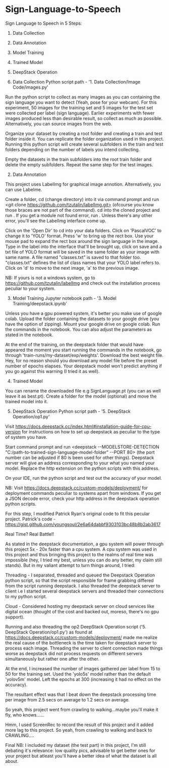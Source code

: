 # Sign-Language-to-Speech

Sign Language to Speech in 5 Steps:

1. Data Collection
2. Data Annotation
3. Model Training
4. Trained Model
5. DeepStack Operation

1. Data Collection
Python script path - '1. Data Collection/Image Code/images.py'

Run the python script to collect as many images as you can containing the sign language you want to detect (Yeah, pose for your webcam). For this experiment, 50 images for the training set and 5 images for the test set were collected per label (sign language). Earlier experiments with fewer images produced less than desirable result, so collect as much as possible. Alternatively, you can source images from the web.

Organize your dataset by creating a root folder and creating a train and test folder inside it. You can replicate the folder organization used in this project. Running this python script will create several subfolders in the train and test folders depending on the number of labels you intend collecting.

Empty the datasets in the train subfolders into the root train folder and delete the empty subfolders. Repeat the same step for the test images.

2. Data Annotation

This project uses LabelImg for graphical image annotion. Alternatively, you can use Labelme.

Create a folder, cd (change directory) into it via command prompt and run <git clone https://github.com/tzutalin/labelImg.git> (ofcourse you know those braces are not part of the command). cd into the cloned project and run <python labelImg.py>. If you get a module not found error, run <pip install LabelImg>. Unless there's any other error, you'll see the LabelImg interface come up.

Click on the 'Open Dir' to cd into your data folders. Click on 'PascalVOC' to change it to 'YOLO' format. Press 'w' to bring up the rect box. Use your mouse pad to expand the rect box around the sign language in the image. Type in the label into the interface that'll be brought up, click on save and a txt file of YOLO format will be saved in the same folder as your image with same name. A file named "classes.txt" is saved to that folder too. "classes.txt" defines the list of class names that your YOLO label refers to. Click on 'd' to move to the next image, 'a' to the previous image.

NB: If yours is not a windows system, go to https://github.com/tzutalin/labelImg and check out the installation process peculiar to your system.

3. Model Training
Jupyter notebook path - '3. Model Training/deepstack.ipynb'

Unless you have a gpu powered system, it's better you make use of google colab. Upload the folder containing the datasets to your google drive (you have the option of zipping). Mount your google drive on google colab. Run the commands in the notebook. You can also adjust the parameters as stated in the notebook.

At the end of the training, on the deepstack folder that would have appeared the moment you start running the commands in the notebook, go through 'train-runs/my-dataset/exp/weights'. Download the best weight file. Hey, for no reason should you download any model file before the preset number of epochs elapses. Your deepstack model won't predict anything if you go against this warning (I tried it as well).

4. Trained Model

You can rename the downloaded file e.g SignLanguage.pt (you can as well leave it as best.pt). Create a folder for the model (optional) and move the trained model into it.

5. DeepStack Operation
Python script path - '5. DeepStack Operation/op1.py'

Visit https://docs.deepstack.cc/index.html#installation-guide-for-cpu-version for instructions on how to set up deepstack as peculiar to the type of system you have.

Start command prompt and run <deepstack --MODELSTORE-DETECTION "C:/path-to-trained-sign-language-model-folder" --PORT 80> (the port number can be adjusted if 80 is been used for other things). Deepstack server will give an address corresponding to your what you named your model. Replace the http extension on the python scripts with this address.

On your IDE, run the python script and test out the accuracy of your model.

NB: Visit https://docs.deepstack.cc/custom-models/deployment/ for deployment commands peculiar to systems apart from windows.
If you get a JSON decode error, check your http address in the deepstack operation python scripts.

For this step, I modified Patrick Ryan's original code to fit this pecular project.
Patrick's code - https://gist.github.com/youngsoul/2e6a64dabbf9303103bc48b8b2ab3617





Real Time? Real Battle!!

As stated in the deepstack documentation, a gpu system will power through this project 5x - 20x faster than a cpu system. A cpu system was used in this project and thus bringing this project to the realms of real time was impossible (hey, I tried my best, unless you can do any better, my claim still stands). But in my valiant attempt to turn things around, I tried:

Threading - I separated, threaded and queued the Deepstack Operation python script, so that the script responsible for frame grabbing differed from the script running deepstack. I also threaded the deepstack server to client i.e I started several deepstack servers and threaded their connections to my python script.

Cloud - Considered hosting my deepstack server on cloud services like digital ocean (thought of the cost and backed out, moreso, there's no gpu support). 

Running and also threading the op2 DeepStack Operation script ('5. DeepStack Operation/op1.py') as found at https://docs.deepstack.cc/custom-models/deployment/ made me realize the real cause of the bottleneck is the time taken for deepstack server to process each image. Threading the server to client connection made things worse as deepstack did not process requests on different servers simultaneously but rather one after the other.

At the end, I increased the number of images gathered per label from 15 to 50 for the training set. Used the 'yolo5s' model rather than the default 'yolov5m' model. Left the epochs at 300 (increasing it had no effect on the accuracy).

The resultant effect was that I beat down the deepstack processing time per image from 2.5 secs on average to 1.2 secs on average.

So yeah, this project went from crawling to walking...maybe you'll make it fly, who knows......

Hmm, I used ScreenRec to record the result of this project and it added more lag to this project. So yeah, from crawling to walking and back to CRAWLING....


Final NB: I included my dataset (the test part) in this project, I'm still debating it's relevance: low quality pics, advisable to get better ones for your project but atleast you'll have a better idea of what the dataset is all about.

